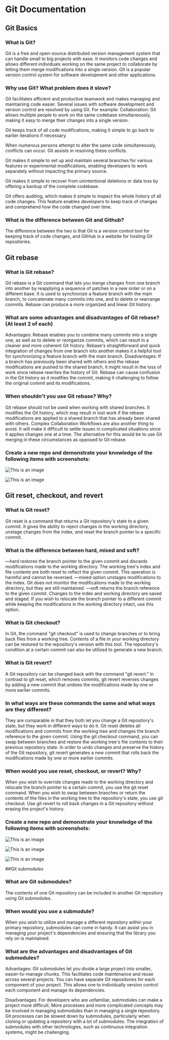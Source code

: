# Git Documentation

## Git Basics

### What is Git?
Git is a free and open-source distributed version management system that can handle small to big projects with ease. It monitors code changes and allows different individuals working on the same project to collaborate by letting them merge modifications into a single version. Git is a popular version control system for software development and other applications.

### Why use Git? What problem does it slove?
Git facilitates efficient and productive teamwork and makes managing and maintaining code easier. Several issues with software development and version control are resolved by using Git. For example:
Collaboration: Git allows multiple people to work on the same codebase simultaneously, making it easy to merge their changes into a single version.

Git keeps track of all code modifications, making it simple to go back to earlier iterations if necessary.

When numerous persons attempt to alter the same code simultaneously, conflicts can occur. Git assists in resolving these conflicts.

Git makes it simple to set up and maintain several branches for various features or experimental modifications, enabling developers to work separately without impacting the primary source.

Git makes it simple to recover from unintentional deletions or data loss by offering a backup of the complete codebase.

Git offers auditing, which makes it simple to inspect the whole history of all code changes. This feature enables developers to keep track of changes and comprehend how the code changed over time.

### What is the difference between Git and Github?
The difference between the two is that Git is a version control tool for keeping track of code changes, and GitHub is a website for hosting Git repositories.

## Git rebase

### What is Git rebase?
Git rebase is a Git command that lets you merge changes from one branch into another by reapplying a sequence of patches in a new order or on a different base. It is used to synchronize a feature branch with the main branch, to concatenate many commits into one, and to delete or rearrange commits. Rebase can produce a more organized and linear Git history.

### What are some advantages and disadvantages of Git rebase? (At least 2 of each)
Advantages:
Rebase enables you to combine many commits into a single one, as well as to delete or reorganize commits, which can result in a cleaner and more coherent Git history.
Rebase's straightforward and quick integration of changes from one branch into another makes it a helpful tool for synchronizing a feature branch with the main branch.
Disadvantages:
If a branch has previously been shared with others and the rebase modifications are pushed to the shared branch, it might result in the loss of work since rebase rewrites the history of Git.
Rebase can cause confusion in the Git history as it modifies the commit, making it challenging to follow the original commit and its modifications.

### When shouldn't you use Git rebase? Why?
Git rebase should not be used when working with shared branches. It modifies the Git history, which may result in lost work if the rebase modifications are applied to a shared branch that has already been shared with others. Complex Collaboration Workflows are also another thing to avoid. It will make it difficult to settle issues in complicated situations since it applies changes one at a time. The alternative for this would be to use Git merging  in these circumstances as opposed to Git rebase.

### Create a new repo and demonstrate your knowledge of the following items with screenshots:


![This is an image](https://i.postimg.cc/y8Rn3vN7/Screenshot-2023-02-07-at-12-03-11-PM.png)

![This is an image](https://i.postimg.cc/26kxJY75/Screenshot-2023-02-07-at-12-07-13-PM.png)


## Git reset, checkout, and revert

### What is Git reset?
Git reset is a command that returns a Git repository's state to a given commit. It gives  the ability to reject changes in the working directory, unstage changes from the index, and reset the branch pointer to a specific commit.

### What is the difference between hard, mixed and soft?
—hard restores the branch pointer to the given commit and discards modifications made to the working directory. The working tree's index and file contents are both reset to reflect the given commit. This operation is harmful and cannot be reversed.
—mixed option unstages modifications to the index. Git does not monitor the modifications made to the working directory, but they are still maintained.
—soft returns the branch reference to the given commit. Changes to the index and working directory are saved and staged. If  you wish to relocate the branch pointer to a different commit while keeping the modifications in the working directory intact, use this option.

### What is Git checkout?
In Git, the command "git checkout" is used to change branches or to bring back files from a working tree. Contents of a file in your working directory can be restored to the repository's version with this tool. The repository's condition at a certain commit can also be utilized to generate a new branch.

### What is Git revert?
A Git repository can be changed back with the command "git revert." In contrast to git reset, which removes commits, git revert reverses changes by adding a new commit that undoes the modifications made by one or more earlier commits.

### In what ways are these commands the same and what ways are they different?
They are comparable in that they both let you change a Git repository's state, but they work in different ways to do it.
Git reset deletes all modifications and commits from the working tree and changes the branch reference to the given commit.
Using the git checkout command, you can swap between branches and restore the working tree's file contents to their previous repository state.
In order to undo changes and preserve the history of the Git repository, git revert generates a new commit that rolls back the modifications made by one or more earlier commits.

### When would you use reset, checkout, or revert? Why?
When you wish to override changes made to the working directory and relocate the branch pointer to a certain commit, you use the git reset command.
When you wish to swap between branches or return the contents of the files in the working tree to the repository's state, you use git checkout.
Use git revert to roll back changes in a Git repository without erasing the project's history.

### Create a new repo and demonstrate your knowledge of the following items with screenshots:


![This is an image](https://i.postimg.cc/C1c4p2cs/Screenshot-2023-02-07-at-12-11-41-PM.png)

![This is an image](https://i.postimg.cc/W4P8GgDg/Screenshot-2023-02-07-at-12-16-22-PM.png)

![This is an image](https://i.postimg.cc/6QL0YqRS/Screenshot-2023-02-07-at-12-18-47-PM.png)

 ##Git submodules

### What are Git submodules?
The contents of one Git repository can be included in another Git repository using Git submodules.

### When would you use a submodule?
When you wish to utilize and manage a different repository within your primary repository, submodules can come in handy. It can assist you in managing your project's dependencies and ensuring that the library you rely on is maintained. 

### What are the advantages and disadvantages of Git submodules?
Advantages: 
Git submodules let you divide a large project into smaller, easier-to-manage chunks. This facilitates code maintenance and reuse across several projects.
You can have separate Git repositories for each component of your project. This allows one to individually version control each component and manage its dependencies.

Disadvantages: 
For developers who are unfamiliar, submodules can make a project more difficult. More processes and more complicated concepts may be involved in managing submodules than in managing a single repository.
Git processes can be slowed down by submodules, particularly when cloning or updating a repository with a lot of submodules.
The integration of submodules with other technologies, such as continuous integration systems, might be challenging.

